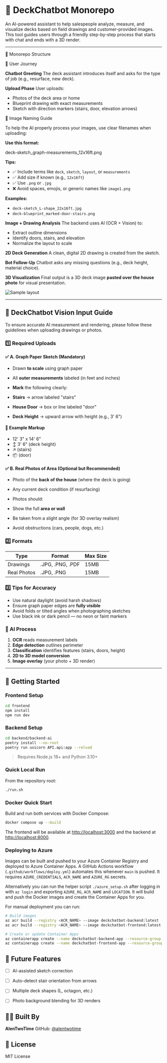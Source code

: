 # 🧠 DeckChatbot Monorepo

An AI-powered assistant to help salespeople analyze, measure, and visualize decks based on field drawings and customer-provided images. This tool guides users through a friendly step-by-step process that starts with chat and ends with a 3D render.

---

📁 Monorepo Structure

💬 User Journey

**Chatbot Greeting**
The deck assistant introduces itself and asks for the type of job (e.g., resurface, new deck).

**Upload Phase**
User uploads:

* Photos of the deck area or home
* Blueprint drawing with exact measurements
* Sketch with direction markers (stairs, door, elevation arrows)

📂 Image Naming Guide

To help the AI properly process your images, use clear filenames when uploading:

**Use this format:**

deck-sketch_graph-measurements_12x16ft.png

**Tips:**

* ✅ Include terms like `deck`, `sketch`, `layout`, or `measurements`
* ✅ Add size if known (e.g., `12x16ft`)
* ✅ Use `.png` or `.jpg`
* ❌ Avoid spaces, emojis, or generic names like `image1.png`

**Examples:**

* `deck-sketch_L-shape_22x16ft.jpg`
* `deck-blueprint_marked-door-stairs.png`

**Image + Drawing Analysis**
The backend uses AI (OCR + Vision) to:

* Extract outline dimensions
* Identify doors, stairs, and elevation
* Normalize the layout to scale

**2D Deck Generation**
A clean, digital 2D drawing is created from the sketch.

**Bot Follow-Up**
Chatbot asks any missing questions (e.g., deck height, material choice).

**3D Visualization**
Final output is a 3D deck image **pasted over the house photo** for visual presentation.

![Sample layout](layout.png)

---

## 📸 DeckChatbot Vision Input Guide

To ensure accurate AI measurement and rendering, please follow these guidelines when uploading drawings or photos.

### 1️⃣ Required Uploads

#### ✅ A. Graph Paper Sketch (Mandatory)

* Drawn **to scale** using graph paper
* All **outer measurements** labeled (in feet and inches)
* **Mark** the following clearly:

* **Stairs** → arrow labeled "stairs"
* **House Door** → box or line labeled "door"
* **Deck Height** → upward arrow with height (e.g., 3' 6")

#### 🔧 Example Markup

* 12' 3" x 14' 6"
* ↕️ 3' 6" (deck height)
* ↗️ (stairs)
* 📦 (door)

#### ✅ B. Real Photos of Area (Optional but Recommended)

* Photo of the **back of the house** (where the deck is going)
* Any current deck condition (if resurfacing)
* Photos should:

* Show the full **area or wall**
* Be taken from a slight angle (for 3D overlay realism)
* Avoid obstructions (cars, people, dogs, etc.)

### 2️⃣ Formats

| Type        | Format           | Max Size |
| ----------- | ---------------- | -------- |
| Drawings    | .JPG, .PNG, .PDF | 15MB     |
| Real Photos | .JPG, .PNG       | 15MB     |

### 3️⃣ Tips for Accuracy

* Use natural daylight (avoid harsh shadows)
* Ensure graph paper edges are **fully visible**
* Avoid folds or tilted angles when photographing sketches
* Use black ink or dark pencil — no neon or faint markers

### 🧠 AI Process

1. **OCR** reads measurement labels
2. **Edge detection** outlines perimeter
3. **Classification** identifies features (stairs, doors, height)
4. **2D to 3D model conversion**
5. **Image overlay** (your photo + 3D render)

---

## 🚀 Getting Started

### Frontend Setup

```bash
cd frontend
npm install
npm run dev
```

### Backend Setup

```bash
cd backend/backend-ai
poetry install --no-root
poetry run uvicorn API.api:app --reload
```

> Requires Node.js 18+ and Python 3.10+

### Quick Local Run

From the repository root:

```bash
./run.sh
```

### Docker Quick Start

Build and run both services with Docker Compose:

```bash
docker compose up --build
```

The frontend will be available at [http://localhost:3000](http://localhost:3000) and the backend at [http://localhost:8000](http://localhost:8000).

### Deploying to Azure

Images can be built and pushed to your Azure Container Registry and deployed to Azure Container Apps. A GitHub Actions workflow (`.github/workflows/deploy.yml`) automates this whenever `main` is pushed. It requires `AZURE_CREDENTIALS`, `ACR_NAME` and `AZURE_RG` secrets.

Alternatively you can run the helper script `./azure_setup.sh` after logging in
with `az login` and exporting `AZURE_RG`, `ACR_NAME` and `LOCATION`. It will
build and push the Docker images and create the Container Apps for you.

For manual deployment you can run:

```bash
# Build images
az acr build --registry <ACR_NAME> --image deckchatbot-backend:latest -f backend/backend-ai/Dockerfile ./backend/backend-ai
az acr build --registry <ACR_NAME> --image deckchatbot-frontend:latest -f frontend/Dockerfile ./frontend

# Create or update Container Apps
az containerapp create --name deckchatbot-backend-app --resource-group <RG> --image <ACR_NAME>.azurecr.io/deckchatbot-backend:latest --target-port 8000
az containerapp create --name deckchatbot-frontend-app --resource-group <RG> --image <ACR_NAME>.azurecr.io/deckchatbot-frontend:latest --target-port 3000
```

## 🔭 Future Features

* [ ] AI-assisted sketch correction
* [ ] Auto-detect stair orientation from arrows
* [ ] Multiple deck shapes (L, octagon, etc.)
* [ ] Photo background blending for 3D renders


## 👨‍💻 Built By

**AlenTwoTime**
GitHub: [@alentwotime](https://github.com/alentwotime)

## 📄 License

MIT License
